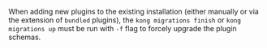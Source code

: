 When adding new plugins to the existing installation (either manually or via the extension of `bundled` plugins), the `kong migrations finish` or `kong migrations up` must be run with `-f` flag to forcely upgrade the plugin schemas.
